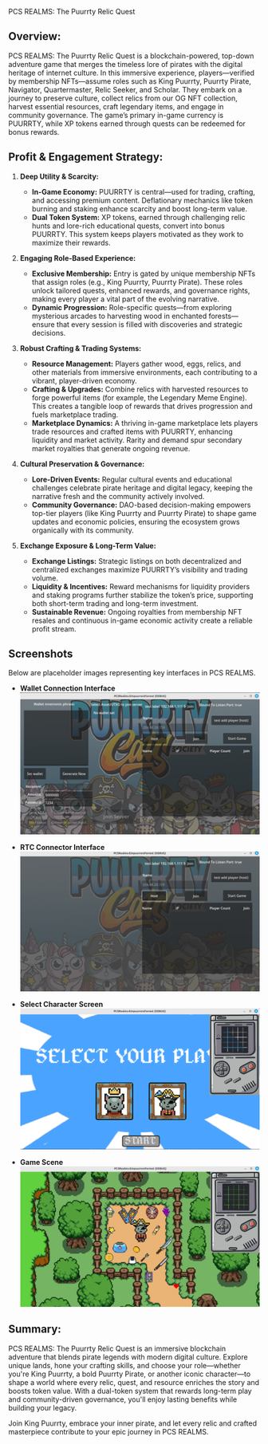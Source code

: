 PCS REALMS: The Puurrty Relic Quest

Overview:
-------------
PCS REALMS: The Puurrty Relic Quest is a blockchain-powered, top-down adventure game that merges the timeless lore of pirates with the digital heritage of internet culture. In this immersive experience, players—verified by membership NFTs—assume roles such as King Puurrty, Puurrty Pirate, Navigator, Quartermaster, Relic Seeker, and Scholar. They embark on a journey to preserve culture, collect relics from our OG NFT collection, harvest essential resources, craft legendary items, and engage in community governance. The game’s primary in-game currency is PUURRTY, while XP tokens earned through quests can be redeemed for bonus rewards.

Profit & Engagement Strategy:
-------------
1. **Deep Utility & Scarcity:**
   - **In-Game Economy:** PUURRTY is central—used for trading, crafting, and accessing premium content. Deflationary mechanics like token burning and staking enhance scarcity and boost long-term value.
   - **Dual Token System:** XP tokens, earned through challenging relic hunts and lore-rich educational quests, convert into bonus PUURRTY. This system keeps players motivated as they work to maximize their rewards.

2. **Engaging Role-Based Experience:**
   - **Exclusive Membership:** Entry is gated by unique membership NFTs that assign roles (e.g., King Puurrty, Puurrty Pirate). These roles unlock tailored quests, enhanced rewards, and governance rights, making every player a vital part of the evolving narrative.
   - **Dynamic Progression:** Role-specific quests—from exploring mysterious arcades to harvesting wood in enchanted forests—ensure that every session is filled with discoveries and strategic decisions.

3. **Robust Crafting & Trading Systems:**
   - **Resource Management:** Players gather wood, eggs, relics, and other materials from immersive environments, each contributing to a vibrant, player-driven economy.
   - **Crafting & Upgrades:** Combine relics with harvested resources to forge powerful items (for example, the Legendary Meme Engine). This creates a tangible loop of rewards that drives progression and fuels marketplace trading.
   - **Marketplace Dynamics:** A thriving in-game marketplace lets players trade resources and crafted items with PUURRTY, enhancing liquidity and market activity. Rarity and demand spur secondary market royalties that generate ongoing revenue.

4. **Cultural Preservation & Governance:**
   - **Lore-Driven Events:** Regular cultural events and educational challenges celebrate pirate heritage and digital legacy, keeping the narrative fresh and the community actively involved.
   - **Community Governance:** DAO-based decision-making empowers top-tier players (like King Puurrty and Puurrty Pirate) to shape game updates and economic policies, ensuring the ecosystem grows organically with its community.

5. **Exchange Exposure & Long-Term Value:**
   - **Exchange Listings:** Strategic listings on both decentralized and centralized exchanges maximize PUURRTY’s visibility and trading volume.
   - **Liquidity & Incentives:** Reward mechanisms for liquidity providers and staking programs further stabilize the token’s price, supporting both short-term trading and long-term investment.
   - **Sustainable Revenue:** Ongoing royalties from membership NFT resales and continuous in-game economic activity create a reliable profit stream.

## Screenshots

Below are placeholder images representing key interfaces in PCS REALMS.

- **Wallet Connection Interface**  
  [![Wallet Connection](wallet.png)](wallet.png)

- **RTC Connector Interface**  
  [![RTC Connector](rtc.png)](rtc.png)

- **Select Character Screen**  
  [![Select Character](select.png)](select.png)

- **Game Scene**  
  [![Game Scene](game.png)](game.png)

Summary:
-------------
PCS REALMS: The Puurrty Relic Quest is an immersive blockchain adventure that blends pirate legends with modern digital culture. Explore unique lands, hone your crafting skills, and choose your role—whether you're King Puurrty, a bold Puurrty Pirate, or another iconic character—to shape a world where every relic, quest, and resource enriches the story and boosts token value. With a dual-token system that rewards long-term play and community-driven governance, you'll enjoy lasting benefits while building your legacy.

Join King Puurrty, embrace your inner pirate, and let every relic and crafted masterpiece contribute to your epic journey in PCS REALMS.
